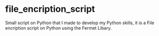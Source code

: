 # file_encription_script
Small script on Python that I made to develop my Python skills, it is a File encription script on Python using the Fermet Libary. 

